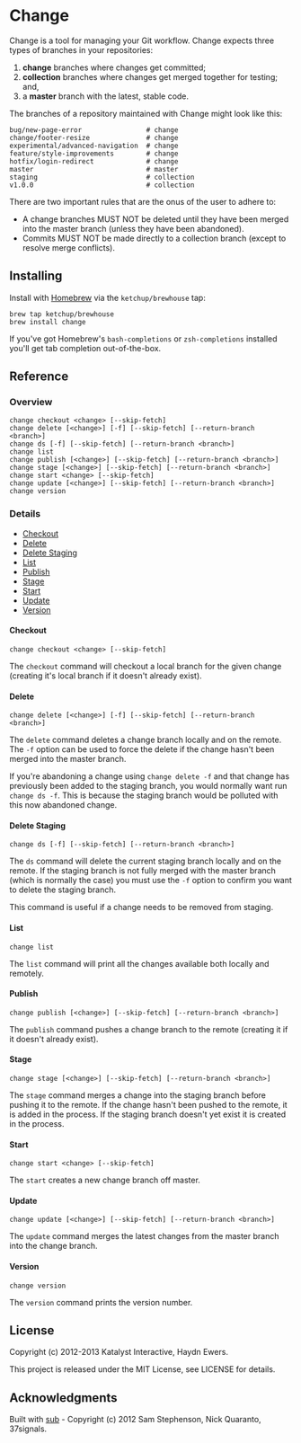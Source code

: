 Change
======

Change is a tool for managing your Git workflow. Change expects three types of
branches in your repositories:

 1. **change** branches where changes get committed;
 1. **collection** branches where changes get merged together for testing; and,
 1. a **master** branch with the latest, stable code.

The branches of a repository maintained with Change might look like this:

```
bug/new-page-error                # change
change/footer-resize              # change
experimental/advanced-navigation  # change
feature/style-improvements        # change
hotfix/login-redirect             # change
master                            # master
staging                           # collection
v1.0.0                            # collection
```

There are two important rules that are the onus of the user to adhere to:

- A change branches MUST NOT be deleted until they have been merged into the
  master branch (unless they have been abandoned).
- Commits MUST NOT be made directly to a collection branch (except to resolve
  merge conflicts).

Installing
----------

Install with [Homebrew](http://mxcl.github.com/homebrew/) via the
`ketchup/brewhouse` tap:

```
brew tap ketchup/brewhouse
brew install change
```

If you've got Homebrew's `bash-completions` or `zsh-completions` installed
you'll get tab completion out-of-the-box.

Reference
---------

### Overview

```text
change checkout <change> [--skip-fetch]
change delete [<change>] [-f] [--skip-fetch] [--return-branch <branch>]
change ds [-f] [--skip-fetch] [--return-branch <branch>]
change list
change publish [<change>] [--skip-fetch] [--return-branch <branch>]
change stage [<change>] [--skip-fetch] [--return-branch <branch>]
change start <change> [--skip-fetch]
change update [<change>] [--skip-fetch] [--return-branch <branch>]
change version
```

### Details

- [Checkout](#checkout)
- [Delete](#delete)
- [Delete Staging](#delete-staging)
- [List](#list)
- [Publish](#publish)
- [Stage](#stage)
- [Start](#start)
- [Update](#update)
- [Version](#version)

#### Checkout

```text
change checkout <change> [--skip-fetch]
```

The `checkout` command will checkout a local branch for the given change (creating it's local
branch if it doesn't already exist).

#### Delete

```text
change delete [<change>] [-f] [--skip-fetch] [--return-branch <branch>]
```

The `delete` command deletes a change branch locally and on the remote. The `-f` option can be used
to force the delete if the change hasn't been merged into the master branch.

If you're abandoning a change using `change delete -f` and that change has previously been added to
the staging branch, you would normally want run `change ds -f`. This is because the staging branch
would be polluted with this now abandoned change.

#### Delete Staging

```text
change ds [-f] [--skip-fetch] [--return-branch <branch>]
```

The `ds` command will delete the current staging branch locally and on the remote. If the staging
branch is not fully merged with the master branch (which is normally the case) you must use the
`-f` option to confirm you want to delete the staging branch.

This command is useful if a change needs to be removed from staging.

#### List

```text
change list
```

The `list` command will print all the changes available both locally and remotely.

#### Publish

```text
change publish [<change>] [--skip-fetch] [--return-branch <branch>]
```

The `publish` command pushes a change branch to the remote (creating it if it doesn't already
exist).

#### Stage

```text
change stage [<change>] [--skip-fetch] [--return-branch <branch>]
```

The `stage` command merges a change into the staging branch before pushing it to the remote. If the
change hasn't been pushed to the remote, it is added in the process. If the staging branch doesn't
yet exist it is created in the process.

#### Start

```text
change start <change> [--skip-fetch]
```

The `start` creates a new change branch off master.

#### Update

```text
change update [<change>] [--skip-fetch] [--return-branch <branch>]
```

The `update` command merges the latest changes from the master branch into the change branch.

#### Version

```text
change version
```

The `version` command prints the version number.

License
-------

Copyright (c) 2012-2013 Katalyst Interactive, Haydn Ewers.

This project is released under the MIT License, see LICENSE for details.

Acknowledgments
---------------

Built with [sub](http://github.com/37signals/sub) - Copyright (c) 2012 Sam Stephenson, Nick
Quaranto, 37signals.

